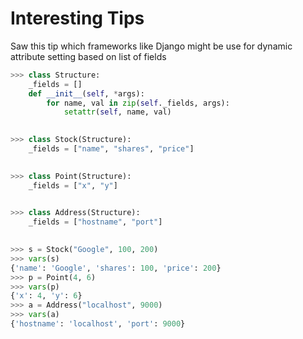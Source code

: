 # Interesting Tips

Saw this tip which frameworks like Django might be use for dynamic attribute setting based on list of fields


```python
>>> class Structure:
	_fields = []
	def __init__(self, *args):
		for name, val in zip(self._fields, args):
			setattr(self, name, val)

			
>>> class Stock(Structure):
	_fields = ["name", "shares", "price"]

	
>>> class Point(Structure):
	_fields = ["x", "y"]

	
>>> class Address(Structure):
	_fields = ["hostname", "port"]

	
>>> s = Stock("Google", 100, 200)
>>> vars(s)
{'name': 'Google', 'shares': 100, 'price': 200}
>>> p = Point(4, 6)
>>> vars(p)
{'x': 4, 'y': 6}
>>> a = Address("localhost", 9000)
>>> vars(a)
{'hostname': 'localhost', 'port': 9000}
```

